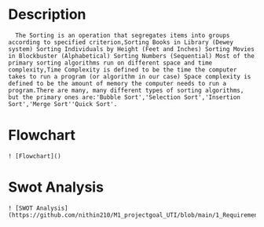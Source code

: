 # Description
      The Sorting is an operation that segregates items into groups according to specified criterion,Sorting Books in Library (Dewey system) Sorting Individuals by Height (Feet and Inches) Sorting Movies in Blockbuster (Alphabetical) Sorting Numbers (Sequential) Most of the primary sorting algorithms run on different space and time complexity,Time Complexity is defined to be the time the computer takes to run a program (or algorithm in our case) Space complexity is defined to be the amount of memory the computer needs to run a program.There are many, many different types of sorting algorithms, but the primary ones are:'Bubble Sort','Selection Sort','Insertion Sort','Merge Sort''Quick Sort'.
# Flowchart
    ! [Flowchart]()
# Swot Analysis
    ! [SWOT Analysis](https://github.com/nithin210/M1_projectgoal_UTI/blob/main/1_Requirements/SWOT%20Analysis.jpg)
